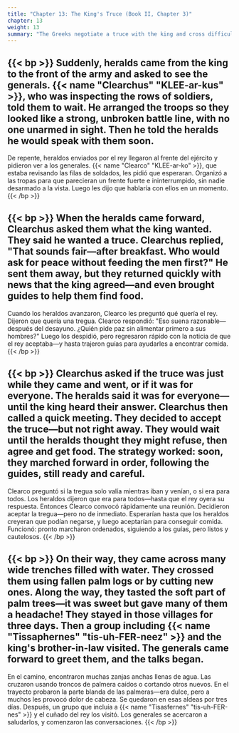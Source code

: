 ```yaml
---
title: "Chapter 13: The King's Truce (Book II, Chapter 3)"
chapter: 13
weight: 13
summary: "The Greeks negotiate a truce with the king and cross difficult terrain while searching for food."
---
```


{{< bp >}}
Suddenly, heralds came from the king to the front of the army and asked to see the generals. {{< name "Clearchus" "KLEE-ar-kus" >}}, who was inspecting the rows of soldiers, told them to wait. He arranged the troops so they looked like a strong, unbroken battle line, with no one unarmed in sight. Then he told the heralds he would speak with them soon.
---
De repente, heraldos enviados por el rey llegaron al frente del ejército y pidieron ver a los generales. {{< name "Clearco" "KLEE-ar-ko" >}}, que estaba revisando las filas de soldados, les pidió que esperaran. Organizó a las tropas para que parecieran un frente fuerte e ininterrumpido, sin nadie desarmado a la vista. Luego les dijo que hablaría con ellos en un momento.
{{< /bp >}}

{{< bp >}}
When the heralds came forward, Clearchus asked them what the king wanted. They said he wanted a truce. Clearchus replied, "That sounds fair—after breakfast. Who would ask for peace without feeding the men first?" He sent them away, but they returned quickly with news that the king agreed—and even brought guides to help them find food.
---
Cuando los heraldos avanzaron, Clearco les preguntó qué quería el rey. Dijeron que quería una tregua. Clearco respondió: "Eso suena razonable—después del desayuno. ¿Quién pide paz sin alimentar primero a sus hombres?" Luego los despidió, pero regresaron rápido con la noticia de que el rey aceptaba—y hasta trajeron guías para ayudarles a encontrar comida.
{{< /bp >}}

{{< bp >}}
Clearchus asked if the truce was just while they came and went, or if it was for everyone. The heralds said it was for everyone—until the king heard their answer. Clearchus then called a quick meeting. They decided to accept the truce—but not right away. They would wait until the heralds thought they might refuse, then agree and get food. The strategy worked: soon, they marched forward in order, following the guides, still ready and careful.
---
Clearco preguntó si la tregua solo valía mientras iban y venían, o si era para todos. Los heraldos dijeron que era para todos—hasta que el rey oyera su respuesta. Entonces Clearco convocó rápidamente una reunión. Decidieron aceptar la tregua—pero no de inmediato. Esperarían hasta que los heraldos creyeran que podían negarse, y luego aceptarían para conseguir comida. Funcionó: pronto marcharon ordenados, siguiendo a los guías, pero listos y cautelosos.
{{< /bp >}}

{{< bp >}}
On their way, they came across many wide trenches filled with water. They crossed them using fallen palm logs or by cutting new ones. Along the way, they tasted the soft part of palm trees—it was sweet but gave many of them a headache! They stayed in those villages for three days. Then a group including {{< name "Tissaphernes" "tis-uh-FER-neez" >}} and the king's brother-in-law visited. The generals came forward to greet them, and the talks began.
---
En el camino, encontraron muchas zanjas anchas llenas de agua. Las cruzaron usando troncos de palmera caídos o cortando otros nuevos. En el trayecto probaron la parte blanda de las palmeras—era dulce, pero a muchos les provocó dolor de cabeza. Se quedaron en esas aldeas por tres días. Después, un grupo que incluía a {{< name "Tisasfernes" "tis-uh-FER-nes" >}} y el cuñado del rey los visitó. Los generales se acercaron a saludarlos, y comenzaron las conversaciones.
{{< /bp >}}
